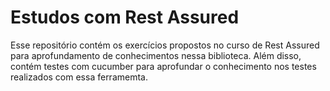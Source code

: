 # Estudos com Rest Assured
Esse repositório contém os exercícios propostos no curso de Rest Assured para aprofundamento de conhecimentos nessa biblioteca. Além disso, contém testes com cucumber para aprofundar o conhecimento nos testes realizados com essa ferramemta.
